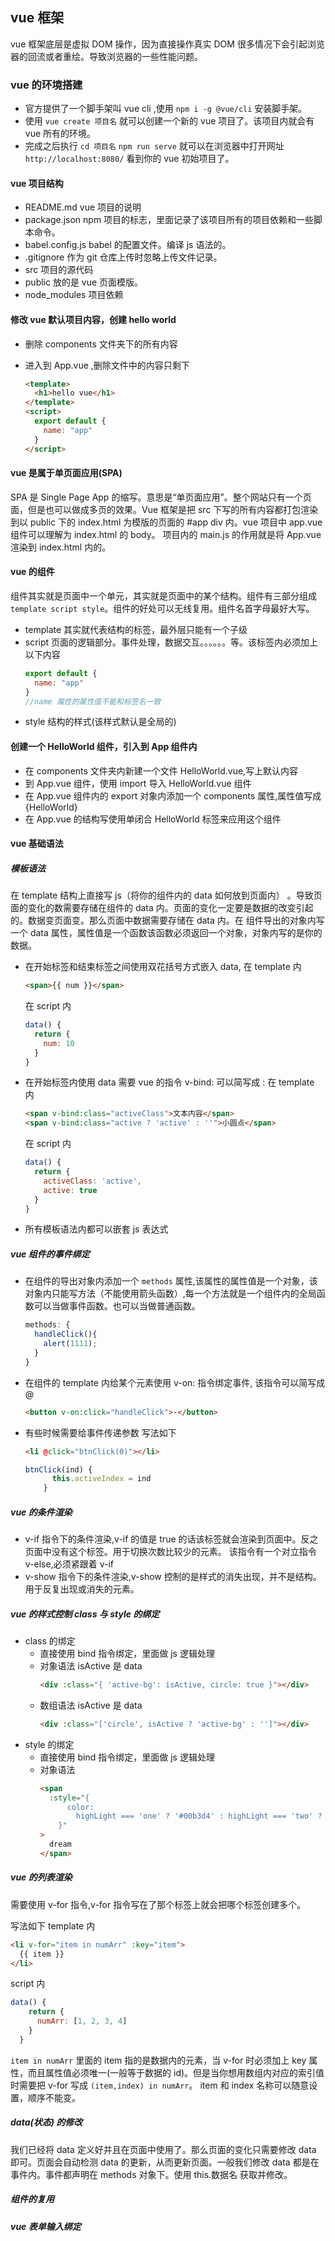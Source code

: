 ## vue 框架

vue 框架底层是虚拟 DOM 操作，因为直接操作真实 DOM 很多情况下会引起浏览器的回流或者重绘。导致浏览器的一些性能问题。

### vue 的环境搭建

- 官方提供了一个脚手架叫 vue cli ,使用 `npm i -g @vue/cli` 安装脚手架。
- 使用 `vue create 项目名` 就可以创建一个新的 vue 项目了。该项目内就会有 vue 所有的环境。
- 完成之后执行 `cd 项目名` `npm run serve` 就可以在浏览器中打开网址 `http://localhost:8080/` 看到你的 vue 初始项目了。

#### vue 项目结构

- README.md vue 项目的说明
- package.json npm 项目的标志，里面记录了该项目所有的项目依赖和一些脚本命令。
- babel.config.js babel 的配置文件。编译 js 语法的。
- .gitignore 作为 git 仓库上传时忽略上传文件记录。
- src 项目的源代码
- public 放的是 vue 页面模版。
- node_modules 项目依赖

#### 修改 vue 默认项目内容，创建 hello world

- 删除 components 文件夹下的所有内容
- 进入到 App.vue ,删除文件中的内容只剩下

  ```html
  <template>
    <h1>hello vue</h1>
  </template>
  <script>
    export default {
      name: "app"
    }
  </script>
  ```

#### vue 是属于单页面应用(SPA)

SPA 是 Single Page App 的缩写。意思是“单页面应用”。整个网站只有一个页面，但是也可以做成多页的效果。Vue 框架是把 src 下写的所有内容都打包渲染到以 public 下的 index.html 为模版的页面的 #app div 内。vue 项目中 app.vue 组件可以理解为 index.html 的 body。 项目内的 main.js 的作用就是将 App.vue 渲染到 index.html 内的。

#### vue 的组件

组件其实就是页面中一个单元，其实就是页面中的某个结构。组件有三部分组成 `template script style`。组件的好处可以无线复用。组件名首字母最好大写。

- template 其实就代表结构的标签，最外层只能有一个子级
- script 页面的逻辑部分。事件处理，数据交互。。。。。。等。该标签内必须加上以下内容
  ```js
  export default {
    name: "app"
  }
  //name 属性的属性值不能和标签名一致
  ```
- style 结构的样式(该样式默认是全局的)

#### 创建一个 HelloWorld 组件，引入到 App 组件内

- 在 components 文件夹内新建一个文件 HelloWorld.vue,写上默认内容
- 到 App.vue 组件，使用 import 导入 HelloWorld.vue 组件
- 在 App.vue 组件内的 export 对象内添加一个 components 属性,属性值写成 {HelloWorld}
- 在 App.vue 的结构写使用单闭合 HelloWorld 标签来应用这个组件

#### vue 基础语法

##### 模板语法

在 template 结构上直接写 js（将你的组件内的 data 如何放到页面内） 。导致页面的变化的数需要存储在组件的 data 内。页面的变化一定要是数据的改变引起的。数据变页面变。那么页面中数据需要存储在 data 内。在 组件导出的对象内写一个 data 属性，属性值是一个函数该函数必须返回一个对象，对象内写的是你的数据。

- 在开始标签和结束标签之间使用双花括号方式嵌入 data,
  在 template 内

  ```html
  <span>{{ num }}</span>
  ```

  在 script 内

  ```js
  data() {
    return {
      num: 10
    }
  }
  ```

- 在开始标签内使用 data 需要 vue 的指令 v-bind: 可以简写成 :
  在 template 内
  ```html
  <span v-bind:class="activeClass">文本内容</span>
  <span v-bind:class="active ? 'active' : ''">小圆点</span>
  ```
  在 script 内
  ```js
  data() {
    return {
      activeClass: 'active',
      active: true
    }
  }
  ```
- 所有模板语法内都可以嵌套 js 表达式

##### vue 组件的事件绑定

- 在组件的导出对象内添加一个 `methods` 属性,该属性的属性值是一个对象，该对象内只能写方法（不能使用箭头函数）,每一个方法就是一个组件内的全局函数可以当做事件函数。也可以当做普通函数。

  ```js
  methods: {
    handleClick(){
      alert(1111);
    }
  }
  ```

- 在组件的 template 内给某个元素使用 v-on: 指令绑定事件, 该指令可以简写成@

  ```html
  <button v-on:click="handleClick">-</button>
  ```

- 有些时候需要给事件传递参数 写法如下

  ```html
  <li @click="btnClick(0)"></li>
  ```

  ```js
  btnClick(ind) {
        this.activeIndex = ind
      }
  ```

##### vue 的条件渲染

- v-if 指令下的条件渲染,v-if 的值是 true 的话该标签就会渲染到页面中。反之页面中没有这个标签。用于切换次数比较少的元素。
  该指令有一个对立指令 v-else,必须紧跟着 v-if
- v-show 指令下的条件渲染,v-show 控制的是样式的消失出现，并不是结构。用于反复出现或消失的元素。

##### vue 的样式控制 class 与 style 的绑定

- class 的绑定
  - 直接使用 bind 指令绑定，里面做 js 逻辑处理
  - 对象语法
    isActive 是 data
    ```html
    <div :class="{ 'active-bg': isActive, circle: true }"></div>
    ```
  - 数组语法
    isActive 是 data
    ```html
    <div :class="['circle', isActive ? 'active-bg' : '']"></div>
    ```
- style 的绑定
  - 直接使用 bind 指令绑定，里面做 js 逻辑处理
  - 对象语法
    ```html
    <span
      :style="{
          color:
            highLight === 'one' ? '#00b3d4' : highLight === 'two' ? 'red' : ''
        }"
    >
      dream
    </span>
    ```

##### vue 的列表渲染

需要使用 v-for 指令,v-for 指令写在了那个标签上就会把哪个标签创建多个。

写法如下
template 内

```html
<li v-for="item in numArr" :key="item">
  {{ item }}
</li>
```

script 内

```js
data() {
    return {
      numArr: [1, 2, 3, 4]
    }
  }
```

`item in numArr` 里面的 item 指的是数据内的元素，当 v-for 时必须加上 key 属性，而且属性值必须唯一(一般等于数据的 id)。但是当你想用数组内对应的索引值时需要把 v-for 写成 `(item,index) in numArr`。 item 和 index 名称可以随意设置，顺序不能变。

##### data(状态) 的修改

我们已经将 data 定义好并且在页面中使用了。那么页面的变化只需要修改 data 即可。页面会自动检测 data 的更新，从而更新页面。一般我们修改 data 都是在事件内。事件都声明在 methods 对象下。使用 this.数据名 获取并修改。

##### 组件的复用

##### vue 表单输入绑定
